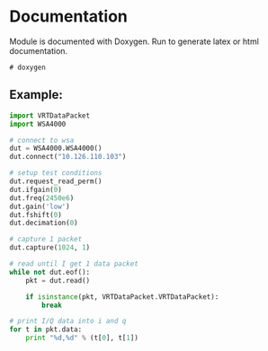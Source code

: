 Documentation
=============
Module is documented with Doxygen.  Run to generate latex or html documentation.

    # doxygen

Example:
--------

```python
import VRTDataPacket
import WSA4000

# connect to wsa
dut = WSA4000.WSA4000()
dut.connect("10.126.110.103")

# setup test conditions
dut.request_read_perm()
dut.ifgain(0)
dut.freq(2450e6)
dut.gain('low')
dut.fshift(0)
dut.decimation(0)

# capture 1 packet
dut.capture(1024, 1)

# read until I get 1 data packet
while not dut.eof():
    pkt = dut.read()

    if isinstance(pkt, VRTDataPacket.VRTDataPacket):
        break

# print I/Q data into i and q
for t in pkt.data:
    print "%d,%d" % (t[0], t[1])
```
